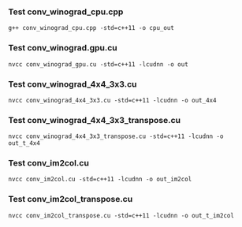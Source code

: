 
### Test conv_winograd_cpu.cpp
```g++ conv_winograd_cpu.cpp -std=c++11 -o cpu_out```

### Test conv_winograd.gpu.cu
```nvcc conv_winograd_gpu.cu -std=c++11 -lcudnn -o out```

### Test conv_winograd_4x4_3x3.cu
```nvcc conv_winograd_4x4_3x3.cu -std=c++11 -lcudnn -o out_4x4```

### Test conv_winograd_4x4_3x3_transpose.cu
```nvcc conv_winograd_4x4_3x3_transpose.cu -std=c++11 -lcudnn -o out_t_4x4```

### Test conv_im2col.cu
```nvcc conv_im2col.cu -std=c++11 -lcudnn -o out_im2col```

### Test conv_im2col_transpose.cu
```nvcc conv_im2col_transpose.cu -std=c++11 -lcudnn -o out_t_im2col```